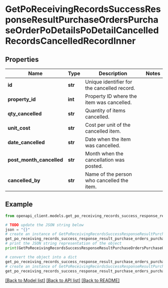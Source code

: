 # GetPoReceivingRecordsSuccessResponseResultPurchaseOrdersPurchaseOrderPoDetailsPoDetailCancelledRecordsCancelledRecordInner


## Properties

Name | Type | Description | Notes
------------ | ------------- | ------------- | -------------
**id** | **str** | Unique identifier for the cancelled record. | 
**property_id** | **int** | Property ID where the item was cancelled. | 
**qty_cancelled** | **str** | Quantity of items cancelled. | 
**unit_cost** | **str** | Cost per unit of the cancelled item. | 
**date_cancelled** | **str** | Date when the item was cancelled. | 
**post_month_cancelled** | **str** | Month when the cancellation was posted. | 
**cancelled_by** | **str** | Name of the person who cancelled the item. | 

## Example

```python
from openapi_client.models.get_po_receiving_records_success_response_result_purchase_orders_purchase_order_po_details_po_detail_cancelled_records_cancelled_record_inner import GetPoReceivingRecordsSuccessResponseResultPurchaseOrdersPurchaseOrderPoDetailsPoDetailCancelledRecordsCancelledRecordInner

# TODO update the JSON string below
json = "{}"
# create an instance of GetPoReceivingRecordsSuccessResponseResultPurchaseOrdersPurchaseOrderPoDetailsPoDetailCancelledRecordsCancelledRecordInner from a JSON string
get_po_receiving_records_success_response_result_purchase_orders_purchase_order_po_details_po_detail_cancelled_records_cancelled_record_inner_instance = GetPoReceivingRecordsSuccessResponseResultPurchaseOrdersPurchaseOrderPoDetailsPoDetailCancelledRecordsCancelledRecordInner.from_json(json)
# print the JSON string representation of the object
print(GetPoReceivingRecordsSuccessResponseResultPurchaseOrdersPurchaseOrderPoDetailsPoDetailCancelledRecordsCancelledRecordInner.to_json())

# convert the object into a dict
get_po_receiving_records_success_response_result_purchase_orders_purchase_order_po_details_po_detail_cancelled_records_cancelled_record_inner_dict = get_po_receiving_records_success_response_result_purchase_orders_purchase_order_po_details_po_detail_cancelled_records_cancelled_record_inner_instance.to_dict()
# create an instance of GetPoReceivingRecordsSuccessResponseResultPurchaseOrdersPurchaseOrderPoDetailsPoDetailCancelledRecordsCancelledRecordInner from a dict
get_po_receiving_records_success_response_result_purchase_orders_purchase_order_po_details_po_detail_cancelled_records_cancelled_record_inner_from_dict = GetPoReceivingRecordsSuccessResponseResultPurchaseOrdersPurchaseOrderPoDetailsPoDetailCancelledRecordsCancelledRecordInner.from_dict(get_po_receiving_records_success_response_result_purchase_orders_purchase_order_po_details_po_detail_cancelled_records_cancelled_record_inner_dict)
```
[[Back to Model list]](../README.md#documentation-for-models) [[Back to API list]](../README.md#documentation-for-api-endpoints) [[Back to README]](../README.md)


